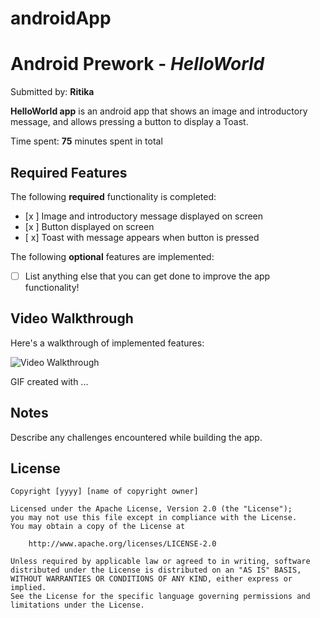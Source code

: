 # androidApp

# Android Prework - *HelloWorld*

Submitted by: **Ritika**

**HelloWorld app** is an android app that shows an image and introductory message, and allows pressing a button to display a Toast. 

Time spent: **75** minutes spent in total

## Required Features

The following **required** functionality is completed:

* [x ] Image and introductory message displayed on screen
* [x ] Button displayed on screen
* [ x] Toast with message appears when button is pressed 

The following **optional** features are implemented:

* [ ] List anything else that you can get done to improve the app functionality!

## Video Walkthrough

Here's a walkthrough of implemented features:

<img src='http://androidApp/app/src/main/res/drawable-v24/Walkthrough.gif' title='Video Walkthrough' width='' alt='Video Walkthrough' />

<!-- Replace this with whatever GIF tool you used! -->
GIF created with ...  
<!-- Recommended tools:
[Kap](https://getkap.co/) for macOS
[ScreenToGif](https://www.screentogif.com/) for Windows
[peek](https://github.com/phw/peek) for Linux. -->

## Notes

Describe any challenges encountered while building the app.

## License

    Copyright [yyyy] [name of copyright owner]

    Licensed under the Apache License, Version 2.0 (the "License");
    you may not use this file except in compliance with the License.
    You may obtain a copy of the License at

        http://www.apache.org/licenses/LICENSE-2.0

    Unless required by applicable law or agreed to in writing, software
    distributed under the License is distributed on an "AS IS" BASIS,
    WITHOUT WARRANTIES OR CONDITIONS OF ANY KIND, either express or implied.
    See the License for the specific language governing permissions and
    limitations under the License.
